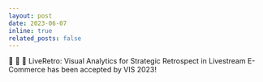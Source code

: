 ```yaml
---
layout: post
date: 2023-06-07
inline: true
related_posts: false
---
```


:tada: :tada: :tada: LiveRetro: Visual Analytics for Strategic Retrospect in Livestream E-Commerce has been accepted by VIS 2023!
